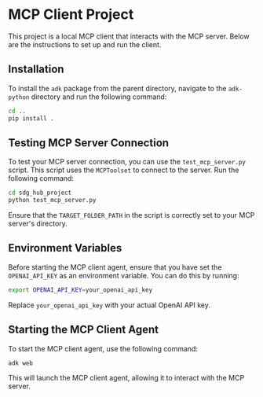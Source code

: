 # MCP Client Project

This project is a local MCP client that interacts with the MCP server. Below are the instructions to set up and run the client.

## Installation

To install the `adk` package from the parent directory, navigate to the `adk-python` directory and run the following command:

```bash
cd ..
pip install .
```

## Testing MCP Server Connection

To test your MCP server connection, you can use the `test_mcp_server.py` script. This script uses the `MCPToolset` to connect to the server. Run the following command:

```bash
cd sdg_hub_project
python test_mcp_server.py
```

Ensure that the `TARGET_FOLDER_PATH` in the script is correctly set to your MCP server's directory.

## Environment Variables

Before starting the MCP client agent, ensure that you have set the `OPENAI_API_KEY` as an environment variable. You can do this by running:

```bash
export OPENAI_API_KEY=your_openai_api_key
```

Replace `your_openai_api_key` with your actual OpenAI API key.

## Starting the MCP Client Agent

To start the MCP client agent, use the following command:

```bash
adk web
```

This will launch the MCP client agent, allowing it to interact with the MCP server.

